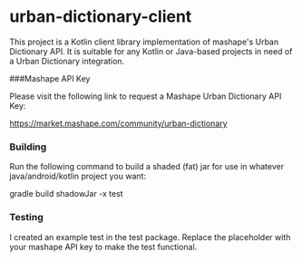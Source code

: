 # urban-dictionary-client

This project is a Kotlin client library implementation of mashape's Urban Dictionary API. It is suitable for any Kotlin or Java-based projects in need of a Urban Dictionary integration.

###Mashape API Key

Please visit the following link to request a Mashape Urban Dictionary API Key:

https://market.mashape.com/community/urban-dictionary

### Building

Run the following command to build a shaded (fat) jar for use in whatever java/android/kotlin project you want:

gradle build shadowJar -x test

### Testing

I created an example test in the test package. Replace the placeholder with your mashape API key to make the test functional.

